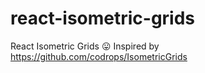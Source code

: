 # react-isometric-grids
React Isometric Grids :stuck_out_tongue: Inspired by https://github.com/codrops/IsometricGrids
